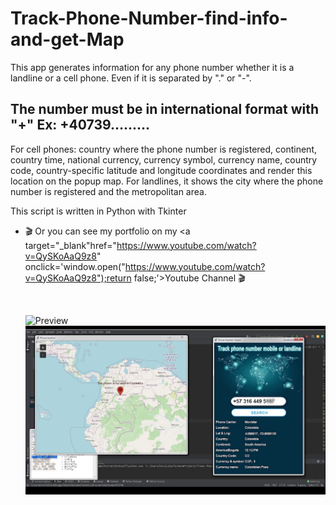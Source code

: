 # Track-Phone-Number-find-info-and-get-Map
This app generates information for any phone number whether it is a landline or a cell phone. Even if it is separated by "." or "-". 
## The number must be in international format with "+" Ex: +40739.........
For cell phones: country where the phone number is registered, continent, country time, national currency, currency symbol, currency name, country code,
  country-specific latitude and longitude coordinates and render this location on the popup map.
For landlines, it shows the city where the phone number is registered and the metropolitan area.

This script is written in Python with Tkinter

- :clapper: Or you can see my portfolio on my <a target="_blank"href="https://www.youtube.com/watch?v=QySKoAaQ9z8" onclick='window.open("https://www.youtube.com/watch?v=QySKoAaQ9z8");return false;'>Youtube Channel :clapper:</a></p>&nbsp;</div><br /><p></p>
![Preview](https://github.com/FlorinTf/Track-Phone-Number-find-info-and-get-Map/blob/main/Track%20Phone%20number.gif)
![Track Phone Number](https://github.com/FlorinTf/Track-Phone-Number-find-info-and-get-Map/blob/main/Track%20Phone%20Number%20GPS%20find%20info%20on%20phone%20numbers%20with%20Phone%20Info.png)
